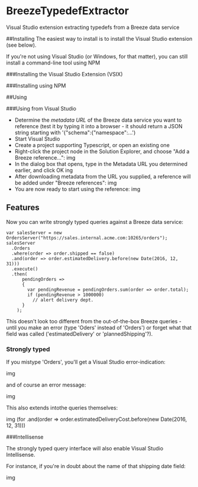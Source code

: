 # BreezeTypedefExtractor
Visual Studio extension extracting typedefs from a Breeze data service

##Installing
The easiest way to install is to install the Visual Studio extension (see below).

If you're not using Visual Studio (or Windows, for that matter), you can still install a command-line tool using NPM

###Installing the Visual Studio Extension (VSIX)

###Installing using NPM

##Using


###Using from Visual Studio

- Determine the *metadata URL* of the Breeze data service you want to reference (test it by typing it into a browser - it should return a JSON string starting with '{"schema":{"namespace":...')
- Start Visual Studio
- Create a project supporting Typescript, or open an existing one
- Right-click the project node in the Solution Explorer, and choose "Add a Breeze reference...":
  img
- In the dialog box that opens, type in the Metadata URL you determined earlier, and click OK
  ing
- After downloading metadata from the URL you supplied, a reference will be added under "Breeze references":
  img
- You are now ready to start using the reference:
  img

## Features
Now you can write strongly typed queries against a Breeze data service:

    var salesServer = new OrdersServer("https://sales.internal.acme.com:10265/orders");
    salesServer
      .Orders
      .where(order => order.shipped == false)
      .and(order => order.estimatedDelivery.before(new Date(2016, 12, 31)))
      .execute()
      .then(
          pendingOrders => 
          {
            var pendingRevenue = pendingOrders.sum(order => order.total);
            if (pendingRevenue > 1000000)
              // alert delivery dept.
          }
        );
  
  This doesn't look too different from the out-of-the-box Breeze queries - until you make an error (type 'Oders' instead of 'Orders') or forget what that field was called ('estimatedDelivery' or 'plannedShipping'?).
  
### Strongly typed

If you mistype 'Orders', you'll get a Visual Studio error-indication:
  
img
  
and of course an error message:
  
img
  
This also extends intothe queries themselves:
  
img (for .and(order => order.estimatedDeliveryCost.before(new Date(2016, 12, 31)))

###Intellisense

The strongly typed query interface will also enable Visual Studio Intellisense.

For instance, if you're in doubt about the name of that shipping date field:

img
